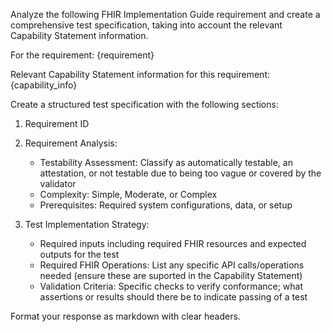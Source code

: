 Analyze the following FHIR Implementation Guide requirement and create a comprehensive test specification, 
taking into account the relevant Capability Statement information. 

For the requirement:
{requirement}

Relevant Capability Statement information for this requirement:
{capability_info}

Create a structured test specification with the following sections:

1. Requirement ID

2. Requirement Analysis:
   - Testability Assessment: Classify as automatically testable, an attestation, or not testable due to being too vague or covered by the validator
   - Complexity: Simple, Moderate, or Complex
   - Prerequisites: Required system configurations, data, or setup

3. Test Implementation Strategy:
   - Required inputs including required FHIR resources and expected outputs for the test
   - Required FHIR Operations: List any specific API calls/operations needed (ensure these are suported in the Capability Statement)
   - Validation Criteria: Specific checks to verify conformance; what assertions or results should there be to indicate passing of a test

Format your response as markdown with clear headers.